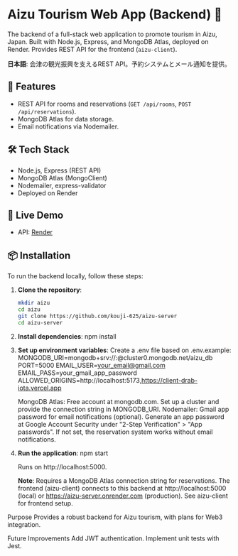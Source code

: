  # Aizu Tourism Web App (Backend) 🌄

The backend of a full-stack web application to promote tourism in Aizu, Japan. Built with Node.js, Express, and MongoDB Atlas, deployed on Render. Provides REST API for the frontend (`aizu-client`).

**日本語**: 会津の観光振興を支えるREST API。予約システムとメール通知を提供。

## 🚀 Features
- REST API for rooms and reservations (`GET /api/rooms`, `POST /api/reservations`).
- MongoDB Atlas for data storage.
- Email notifications via Nodemailer.

## 🛠️ Tech Stack
- Node.js, Express (REST API)
- MongoDB Atlas (MongoClient)
- Nodemailer, express-validator
- Deployed on Render

## 🔗 Live Demo
- API: [Render](https://aizu-server.onrender.com)

## 📦 Installation
To run the backend locally, follow these steps:

1. **Clone the repository**:
   ```bash
   mkdir aizu
   cd aizu
   git clone https://github.com/kouji-625/aizu-server
   cd aizu-server

2. **Install dependencies**:
    npm install

3. **Set up environment variables**:
    Create a .env file based on .env.example:
    MONGODB_URI=mongodb+srv://<user>:<password>@cluster0.mongodb.net/aizu_db
    PORT=5000
    EMAIL_USER=your_email@gmail.com
    EMAIL_PASS=your_gmail_app_password
    ALLOWED_ORIGINS=http://localhost:5173,https://client-drab-iota.vercel.app

    MongoDB Atlas: Free account at mongodb.com. Set up a cluster and provide the connection string in MONGODB_URI.
    Nodemailer: Gmail app password for email notifications (optional). Generate an app password at Google Account Security under "2-Step Verification" > "App passwords". If not set, the reservation system works without email notifications.

4. **Run the application**:
    npm start

    Runs on http://localhost:5000.

    **Note**: Requires a MongoDB Atlas connection string for reservations. The frontend (aizu-client) connects to this backend at http://localhost:5000 (local) or https://aizu-server.onrender.com (production). See aizu-client for frontend setup.

Purpose
    Provides a robust backend for Aizu tourism, with plans for Web3 integration.

Future Improvements
    Add JWT authentication.
    Implement unit tests with Jest.
